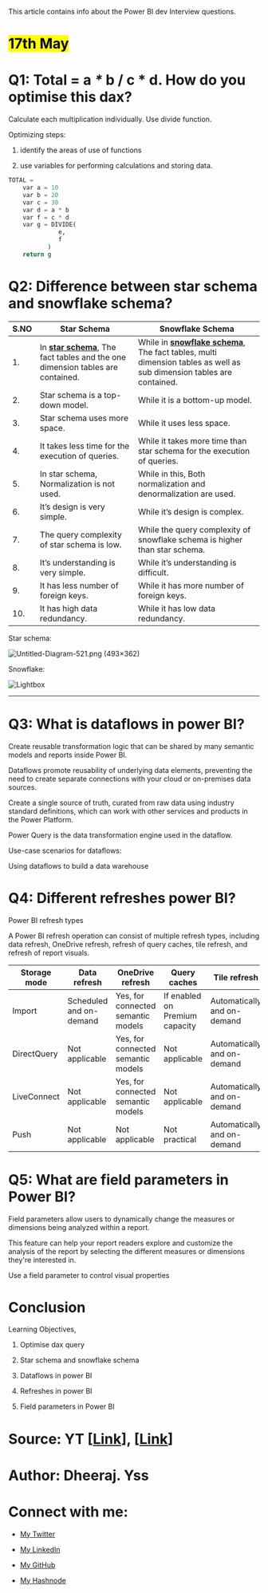 This article contains info about the Power BI dev Interview questions.

# <mark>17th May</mark>

# Q1: Total = a *\** b / c \* d. How do you optimise this dax?

Calculate each multiplication individually. Use divide function.

Optimizing steps:

1. identify the areas of use of functions
    
2. use variables for performing calculations and storing data.
    

```sql
TOTAL =
    var a = 10
    var b = 20
    var c = 30
    var d = a * b
    var f = c * d
    var g = DIVIDE(
              e,
              f
           )
    return g
```

# Q2: Difference between star schema and snowflake schema?

| **S.NO** | **Star Schema** | **Snowflake Schema** |
| --- | --- | --- |
| 1. | In [**star schema**](https://www.geeksforgeeks.org/star-schema-in-data-warehouse-modeling/), The fact tables and the one dimension tables are contained. | While in [**snowflake schema**](https://www.geeksforgeeks.org/snowflake-schema-in-data-warehouse-model/), The fact tables, multi dimension tables as well as sub dimension tables are contained. |
| 2. | Star schema is a top-down model. | While it is a bottom-up model. |
| 3. | Star schema uses more space. | While it uses less space. |
| 4. | It takes less time for the execution of queries. | While it takes more time than star schema for the execution of queries. |
| 5. | In star schema, Normalization is not used. | While in this, Both normalization and denormalization are used. |
| 6. | It’s design is very simple. | While it’s design is complex. |
| 7. | The query complexity of star schema is low. | While the query complexity of snowflake schema is higher than star schema. |
| 8. | It’s understanding is very simple. | While it’s understanding is difficult. |
| 9. | It has less number of foreign keys. | While it has more number of foreign keys. |
| 10. | It has high data redundancy. | While it has low data redundancy. |

Star schema:

![Untitled-Diagram-521.png (493×362)](https://media.geeksforgeeks.org/wp-content/uploads/20190527113206/Untitled-Diagram-521.png)

Snowflake:

![Lightbox](https://media.geeksforgeeks.org/wp-content/uploads/20190527113447/Untitled-Diagram-53.png)

---

# Q3: What is dataflows in power BI?

Create reusable transformation logic that can be shared by many semantic models and reports inside Power BI.

Dataflows promote reusability of underlying data elements, preventing the need to create separate connections with your cloud or on-premises data sources.

Create a single source of truth, curated from raw data using industry standard definitions, which can work with other services and products in the Power Platform.

Power Query is the data transformation engine used in the dataflow.

Use-case scenarios for dataflows:

Using dataflows to build a data warehouse

# Q4: Different refreshes power BI?

Power BI refresh types

A Power BI refresh operation can consist of multiple refresh types, including data refresh, OneDrive refresh, refresh of query caches, tile refresh, and refresh of report visuals.

| Storage mode | Data refresh | OneDrive refresh | Query caches | Tile refresh | Report visuals |
| --- | --- | --- | --- | --- | --- |
| Import | Scheduled and on-demand | Yes, for connected semantic models | If enabled on Premium capacity | Automatically and on-demand | No |
| DirectQuery | Not applicable | Yes, for connected semantic models | Not applicable | Automatically and on-demand | No |
| LiveConnect | Not applicable | Yes, for connected semantic models | Not applicable | Automatically and on-demand | Yes |
| Push | Not applicable | Not applicable | Not practical | Automatically and on-demand | No |

# Q5: What are field parameters in Power BI?

Field parameters allow users to dynamically change the measures or dimensions being analyzed within a report.

This feature can help your report readers explore and customize the analysis of the report by selecting the different measures or dimensions they're interested in.

Use a field parameter to control visual properties


# Conclusion

Learning Objectives,

1. Optimise dax query

2. Star schema and snowflake schema

3. Dataflows in power BI

4. Refreshes in power BI

5. Field parameters in Power BI




# Source: YT \[[Link](https://www.youtube.com/watch?v=-ABSkLQ-igw&list=LL&index=18)\], \[[Link](https://www.wscubetech.com/blog/wp-content/uploads/2023/11/power-bi-question.pdf)\]

# Author: Dheeraj. Yss

# Connect with me:

* [My Twitter](https://twitter.com/yssdheeraj)
    
* [My LinkedIn](https://www.linkedin.com/in/dheerajy1/)
    
* [My GitHub](https://github.com/dheerajy1)
    
* [My Hashnode](https://dheerajy1.hashnode.dev/)